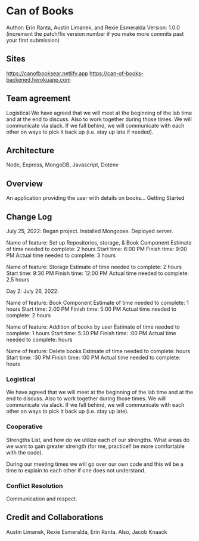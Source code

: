 # Can of Books

Author: Erin Ranta, Austin Limanek, and Rexie Esmeralda Version: 1.0.0 (increment the patch/fix version number if you make more commits past your first submission)

## Sites

https://canofbooksear.netlify.app
https://can-of-books-backened.herokuapp.com

## Team agreement

Logistical
We have agreed that we will meet at the beginning of the lab time and at the end to discuss. Also to work together during those times. We will communicate via slack. If we fall behind, we will communicate with each other on ways to pick it back up (i.e. stay up late if needed).

## Architecture

Node, Express, MongoDB, Javascript, Dotenv

## Overview

An application providing the user with details on books...
Getting Started

## Change Log

July 25, 2022: Began project. Installed Mongoose. Deployed server.

Name of feature: Set up Repositories, storage, & Book Component
Estimate of time needed to complete: 2 hours
Start time: 6:00 PM
Finish time: 9:00 PM
Actual time needed to complete: 3 hours

Name of feature: Storage
Estimate of time needed to complete: 2 hours
Start time: 9:30 PM
Finish time: 12:00 PM
Actual time needed to complete: 2.5 hours

Day 2: July 26, 2022:

Name of feature: Book Component
Estimate of time needed to complete: 1 hours
Start time: 2:00 PM
Finish time: 5:00 PM
Actual time needed to complete: 2 hours

Name of feature: Addition of books by user
Estimate of time needed to complete: 1 hours
Start time:  5:30 PM
Finish time: :00 PM
Actual time needed to complete:  hours

Name of feature: Delete books
Estimate of time needed to complete:  hours
Start time: :30 PM
Finish time: :00 PM
Actual time needed to complete:  hours

### Logistical

We have agreed that we will meet at the beginning of the lab time and at the end to discuss. Also to work together during those times.
We will communicate via slack.
If we fall behind, we will communicate with each other on ways to pick it back up (i.e. stay up late).

### Cooperative

Strengths List, and how do we utilize each of our strengths.
What areas do we want to gain greater strength (for me, practice!! be more comfortable with the code).

During our meeting times we will go over our own code and this wil be a time to explain to each other if one does not understand.

### Conflict Resolution

Communication and respect.

## Credit and Collaborations

Austin Limanek, Rexie Esmeralda, Erin Ranta. Also, Jacob Knaack
